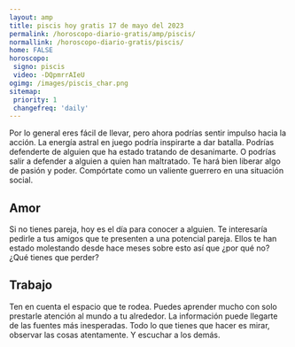 ```yaml
---
layout: amp
title: piscis hoy gratis 17 de mayo del 2023 
permalink: /horoscopo-diario-gratis/amp/piscis/
normallink: /horoscopo-diario-gratis/piscis/
home: FALSE
horoscopo:
 signo: piscis
 video: -DQpmrrAIeU
ogimg: /images/piscis_char.png
sitemap:
 priority: 1
 changefreq: 'daily'
---
```



Por lo general eres fácil de llevar, pero ahora podrías sentir impulso hacia la acción. La energía astral en juego podría inspirarte a dar batalla. Podrías defenderte de alguien que ha estado tratando de desanimarte. O podrías salir a defender a alguien a quien han maltratado. Te hará bien liberar algo de pasión y poder. Compórtate como un valiente guerrero en una situación social.

## Amor

Si no tienes pareja, hoy es el día para conocer a alguien. Te interesaría pedirle a tus amigos que te presenten a una potencial pareja. Ellos te han estado molestando desde hace meses sobre esto así que ¿por qué no? ¿Qué tienes que perder?

## Trabajo

Ten en cuenta el espacio que te rodea. Puedes aprender mucho con solo prestarle atención al mundo a tu alrededor. La información puede llegarte de las fuentes más inesperadas. Todo lo que tienes que hacer es mirar, observar las cosas atentamente. Y escuchar a los demás.